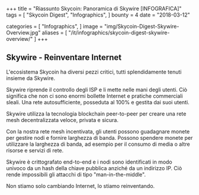 +++
title = "Riassunto Skycoin: Panoramica di Skywire [INFOGRAFICA]"
tags = [
    "Skycoin Digest",
    "Infographics",
]
bounty = 4
date = "2018-03-12"

categories = [
    "Infographics",
]
image = "img/Skycoin-Digest-Skywire-Overview.jpg"
aliases = [
	"/it/infographics/skycoin-digest-skywire-overview/"
]
+++

## Skywire - Reinventare Internet

L'ecosistema Skycoin ha diversi pezzi critici, tutti splendidamente tenuti insieme da Skywire.

Skywire riprende il controllo degli ISP e li mette nelle mani degli utenti. Ciò significa che non ci sono enormi bollette Internet e pratiche commerciali sleali. Una rete autosufficiente, posseduta al 100% e gestita dai suoi utenti.

Skywire utilizza la tecnologia blockchain peer-to-peer per creare una rete mesh decentralizzata veloce, privata e sicura.

Con la nostra rete mesh incentivata, gli utenti possono guadagnare monete per gestire nodi e fornire larghezza di banda. Possono spendere monete per utilizzare la larghezza di banda, ad esempio per il consumo di media o altre risorse e servizi di rete.

Skywire è crittografato end-to-end e i nodi sono identificati in modo univoco da un hash della chiave pubblica anziché da un indirizzo IP. Ciò rende impossibili gli attacchi di tipo "man-in-the-middle".

Non stiamo solo cambiando Internet, lo stiamo reinventando.
